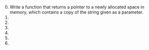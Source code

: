 0. Write a function that returns a pointer to a newly allocated space in memory, which contains a copy of the string given as a parameter.
1.
2.
3.
4.
5.
6.
